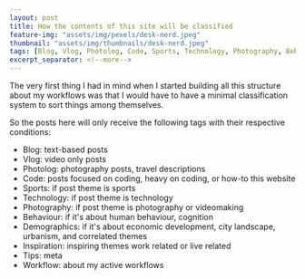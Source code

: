 ```yaml
---
layout: post
title: How the contents of this site will be classified
feature-img: "assets/img/pexels/desk-nerd.jpeg"
thumbnail: "assets/img/thumbnails/desk-nerd.jpeg"
tags: [Blog, Vlog, Photolog, Code, Sports, Technology, Photography, Behaviour, Demographics, Inspiration, Workflow, Tips]
excerpt_separator: <!--more-->
---
```


The very first thing I had in mind when I started building all this structure about my workflows was that I would have to have a minimal classification system to sort things among themselves.
<!--more -->

So the posts here will only receive the following tags with their respective conditions:

- Blog: text-based posts
- Vlog: video only posts
- Photolog: photography posts, travel descriptions
- Code: posts focused on coding, heavy on coding, or how-to this website
- Sports: if post theme is sports
- Technology: if post theme is technology
- Photography: if post theme is photography or videomaking
- Behaviour: if it's about human behaviour, cognition
- Demographics: if it's about economic development, city landscape, urbanism, and correlated themes
- Inspiration: inspiring themes work related or live related
- Tips: meta
- Workflow: about my active workflows
